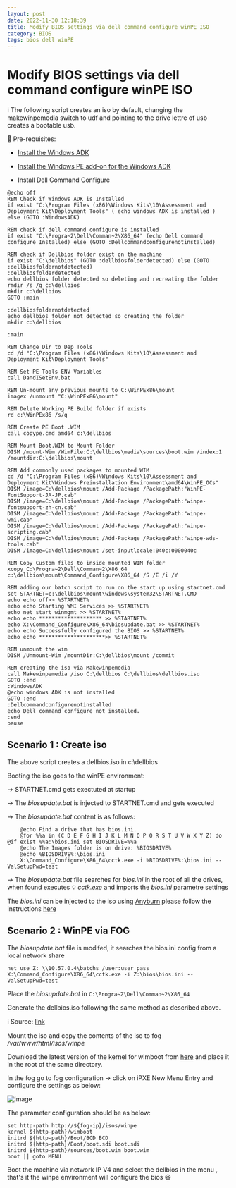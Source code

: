 ```yaml
---
layout: post
date: 2022-11-30 12:18:39
title: Modify BIOS settings via dell command configure winPE ISO
category: BIOS
tags: bios dell winPE 
---
```


# Modify BIOS settings via dell command configure winPE ISO

:information_source: The following script creates an iso by default, changing the makewinpemedia switch to udf and pointing to the drive lettre of usb creates a bootable usb.

:key: Pre-requisites:
* [Install the Windows ADK](https://go.microsoft.com/fwlink/?linkid=2196127)

* [Install the Windows PE add-on for the Windows ADK](https://go.microsoft.com/fwlink/?linkid=2196224)

*  Install Dell Command Configure



```Batch
@echo off
REM Check if Windows ADK is Installed
if exist "C:\Program Files (x86)\Windows Kits\10\Assessment and Deployment Kit\Deployment Tools" ( echo windows ADK is installed ) else (GOTO :WindowsADK)

REM check if dell command configure is installed
if exist "C:\Progra~2\Dell\Comman~2\X86_64" (echo Dell command configure Installed) else (GOTO :Dellcommandconfigurenotinstalled)

REM check if Dellbios folder exist on the machine
if exist "C:\dellbios" (GOTO :dellbiosfolderdetected) else (GOTO :dellbiosfoldernotdetected)
:dellbiosfolderdetected
echo dellbios folder detected so deleting and recreating the folder
rmdir /s /q c:\dellbios
mkdir c:\dellbios
GOTO :main

:dellbiosfoldernotdetected
echo dellbios folder not detected so creating the folder
mkdir c:\dellbios

:main

REM Change Dir to Dep Tools
cd /d "C:\Program Files (x86)\Windows Kits\10\Assessment and Deployment Kit\Deployment Tools"

REM Set PE Tools ENV Variables
call DandISetEnv.bat

REM Un-mount any previous mounts to C:\WinPEx86\mount
imagex /unmount "C:\WinPEx86\mount"

REM Delete Working PE Build folder if exists
rd c:\WinPEx86 /s/q

REM Create PE Boot .WIM
call copype.cmd amd64 c:\dellbios

REM Mount Boot.WIM to Mount Folder
DISM /mount-Wim /WimFile:C:\dellbios\media\sources\boot.wim /index:1 /mountdir:C:\dellbios\mount

REM Add commonly used packages to mounted WIM
cd /d "C:\Program Files (x86)\Windows Kits\10\Assessment and Deployment Kit\Windows Preinstallation Environment\amd64\WinPE_OCs"
DISM /image=C:\dellbios\mount /Add-Package /PackagePath:"WinPE-FontSupport-JA-JP.cab"
DISM /image=C:\dellbios\mount /Add-Package /PackagePath:"winpe-fontsupport-zh-cn.cab"
DISM /image=C:\dellbios\mount /Add-Package /PackagePath:"winpe-wmi.cab"
DISM /image=C:\dellbios\mount /Add-Package /PackagePath:"winpe-scripting.cab"
DISM /image=C:\dellbios\mount /Add-Package /PackagePath:"winpe-wds-tools.cab"
DISM /image=C:\dellbios\mount /set-inputlocale:040c:0000040c

REM Copy Custom files to inside mounted WIM folder
xcopy C:\Progra~2\Dell\Comman~2\X86_64  c:\dellbios\mount\Command_Configure\X86_64 /S /E /i /Y

REM adding our batch script to run on the start up using startnet.cmd
set STARTNET=c:\dellbios\mount\windows\system32\STARTNET.CMD
echo echo off>> %STARTNET%
echo echo Starting WMI Services >> %STARTNET%
echo net start winmgmt >> %STARTNET%
echo echo ******************** >> %STARTNET%
echo X:\Command_Configure\X86_64\biosupdate.bat >> %STARTNET%
echo echo Successfully configured the BIOS >> %STARTNET%
echo echo *********************>> %STARTNET%

REM unmount the wim
DISM /Unmount-Wim /mountDir:C:\dellbios\mount /commit

REM creating the iso via Makewinpemedia 
call Makewinpemedia /iso C:\dellbios C:\dellbios\dellbios.iso
GOTO :end
:WindowsADK
@echo windows ADK is not installed
GOTO :end
:Dellcommandconfigurenotinstalled
echo Dell command configure not installed.
:end
pause
```
## Scenario 1 : Create iso

The above script creates a dellbios.iso in c:\dellbios

Booting the iso goes to the winPE environment:

-> STARTNET.cmd gets exectuted at startup 

-> The *biosupdate.bat* is injected to STARTNET.cmd and gets executed 

-> The *biosupdate.bat* content is as follows:

```batch
	@echo Find a drive that has bios.ini.
	@for %%a in (C D E F G H I J K L M N O P Q R S T U V W X Y Z) do @if exist %%a:\bios.ini set BIOSDRIVE=%%a
	@echo The Images folder is on drive: %BIOSDRIVE%
	@echo %BIOSDRIVE%:\bios.ini
	X:\Command_Configure\X86_64\cctk.exe -i %BIOSDRIVE%:\bios.ini --ValSetupPwd=test 
```

-> The *biosupdate.bat* file searches for *bios.ini* in the root of all the drives, when found executes 💡 *cctk.exe* and imports the *bios.ini* parametre settings

The *bios.ini* can be injected to the iso using [Anyburn](https://anyburn.com/download.php) please follow the instructions [here](https://anyburn.com/tutorials/edit-iso-file.htm)

## Scenario 2 : WinPE via FOG

The *biosupdate.bat* file is modifed, it searches the bios.ini config from a local network share

```batch
net use Z: \\10.57.0.4\batchs /user:user pass
X:\Command_Configure\X86_64\cctk.exe -i Z:\bios\bios.ini --ValSetupPwd=test 
```
Place the *biosupdate.bat* in ``` C:\Progra~2\Dell\Comman~2\X86_64 ```

Generate the dellbios.iso following the same method as described above.

ℹ️ Source: [link](https://ipxe.org/wimboot)

Mount the iso and copy the contents of the iso to fog */var/www/html/isos/winpe*

Download the latest version of the kernel for wimboot from [here](https://github.com/ipxe/wimboot/releases) and place it in the root of the same directory.

In the fog go to fog configuration -> click on iPXE New Menu Entry and configure the settings as below:

![image](https://user-images.githubusercontent.com/1507737/205088215-da033c83-83cc-4d66-adac-ef887968c296.png)

The parameter configuration should be as below:

```
set http-path http://${fog-ip}/isos/winpe
kernel ${http-path}/wimboot
initrd ${http-path}/Boot/BCD BCD
initrd ${http-path}/Boot/boot.sdi boot.sdi
initrd ${http-path}/sources/boot.wim boot.wim
boot || goto MENU
```

Boot the machine via network IP V4 and select the dellbios in the menu , that's it the winpe environment will configure the bios 😃








